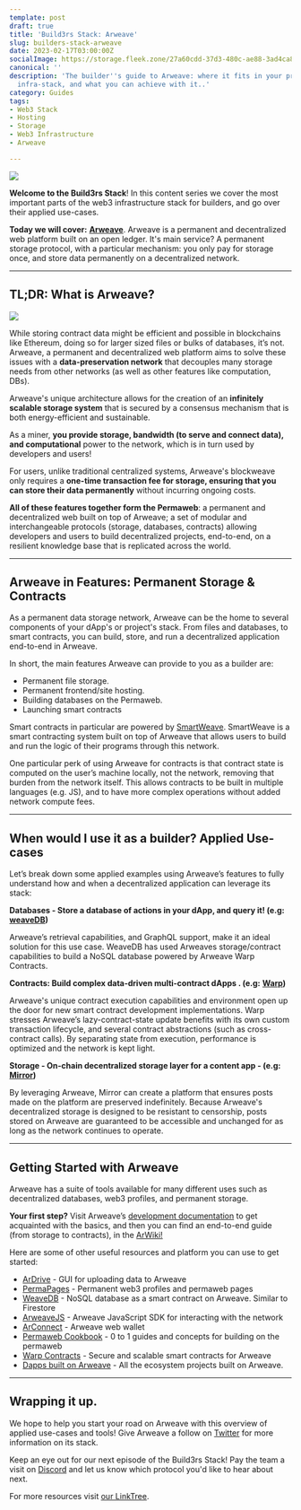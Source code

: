 ```yaml
---
template: post
draft: true
title: 'Build3rs Stack: Arweave'
slug: builders-stack-arweave
date: 2023-02-17T03:00:00Z
socialImage: https://storage.fleek.zone/27a60cdd-37d3-480c-ae88-3ad4ca886b13-bucket/imgs/arweave-builderstack.png
canonical: ''
description: 'The builder''s guide to Arweave: where it fits in your project''s Web3
  infra-stack, and what you can achieve with it..'
category: Guides
tags:
- Web3 Stack
- Hosting
- Storage
- Web3 Infrastructure
- Arweave

---
```

![](https://storage.fleek.zone/27a60cdd-37d3-480c-ae88-3ad4ca886b13-bucket/imgs/arweave-builderstack.png)

**Welcome to the Build3rs Stack**! In this content series we cover the most important parts of the web3 infrastructure stack for builders, and go over their applied use-cases.

**Today we will cover:** [**Arweave**](https://www.arweave.org/). Arweave is a permanent and decentralized web platform built on an open ledger. It's main service? A permanent storage protocol, with a particular mechanism: you only pay for storage once, and store data permanently on a decentralized network.

***

## TL;DR: What is Arweave?

![](https://storage.fleek.zone/27a60cdd-37d3-480c-ae88-3ad4ca886b13-bucket/imgs/arweave-main.png)

While storing contract data might be efficient and possible in blockchains like Ethereum, doing so for larger sized files or bulks of databases, it’s not. Arweave, a permanent and decentralized web platform aims to solve these issues with a **data-preservation network** that decouples many storage needs from other networks (as well as other features like computation, DBs).

Arweave's unique architecture allows for the creation of an **infinitely scalable storage system** that is secured by a consensus mechanism that is both energy-efficient and sustainable.

As a miner, **you provide storage, bandwidth (to serve and connect data), and computational** power to the network, which is in turn used by developers and users!

For users, unlike traditional centralized systems, Arweave's blockweave only requires a **one-time transaction fee for storage, ensuring that you can store their data permanently** without incurring ongoing costs.

**All of these features together form the Permaweb**: a permanent and decentralized web built on top of Arweave; a set of modular and interchangeable protocols (storage, databases, contracts) allowing developers and users to build decentralized projects, end-to-end, on a resilient knowledge base that is replicated across the world.

***

## Arweave in Features: Permanent Storage & Contracts

As a permanent data storage network, Arweave can be the home to several components of your dApp's or project's stack. From files and databases, to smart contracts, you can build, store, and run a decentralized application end-to-end in Arweave.

In short, the main features Arweave can provide to you as a builder are:

* Permanent file storage.
* Permanent frontend/site hosting.
* Building databases on the Permaweb.
* Launching smart contracts

Smart contracts in particular are powered by [SmartWeave](https://arwiki.wiki/#/en/smartweave). SmartWeave is a smart contracting system built on top of Arweave that allows users to build and run the logic of their programs through this network.

One particular perk of using Arweave for contracts is that contract state is computed on the user’s machine locally, not the network, removing that burden from the network itself. This allows contracts to be built in multiple languages (e.g. JS), and to have more complex operations without added network compute fees.

***

## When would I use it as a builder? Applied Use-cases

Let’s break down some applied examples using Arweave’s features to fully understand how and when a decentralized application can leverage its stack:

**Databases - Store a database of actions in your dApp, and query it! (e.g:** [**weaveDB**](https://weavedb.dev/)**)**

Arweave’s retrieval capabilities, and GraphQL support, make it an ideal solution for this use case. WeaveDB has used Arweaves storage/contract capabilities to build a NoSQL database powered by Arweave Warp Contracts.

**Contracts: Build complex data-driven multi-contract dApps . (e.g:** [**Warp**](https://warp.cc/)**)**

Arweave's unique contract execution capabilities and environment open up the door for new smart contract development implementations. Warp stresses Arweave’s lazy-contract-state update benefits with its own custom transaction lifecycle, and several contract abstractions (such as cross-contract calls). By separating state from execution, performance is optimized and the network is kept light.

**Storage - On-chain decentralized storage layer for a content app - (e.g:** [**Mirror**](https://mirror.xyz)**)**

By leveraging Arweave, Mirror can create a platform that ensures posts made on the platform are preserved indefinitely. Because Arweave's decentralized storage is designed to be resistant to censorship, posts stored on Arweave are guaranteed to be accessible and unchanged for as long as the network continues to operate.

***

## Getting Started with Arweave

Arweave has a suite of tools available for many different uses such as decentralized databases, web3 profiles, and permanent storage.

**Your first step?** Visit Arweave’s [development documentation](https://docs.arweave.org/developers) to get acquainted with the basics, and then you can find an end-to-end guide (from storage to contracts), in the [ArWiki!](https://arwiki.wiki/#/en/main)

Here are some of other useful resources and platform you can use to get started:

* [ArDrive](https://ardrive.io/) - GUI for uploading data to Arweave
* [PermaPages](https://permapages.arweave.dev) - Permanent web3 profiles and permaweb pages
* [WeaveDB](https://weavedb.dev) - NoSQL database as a smart contract on Arweave. Similar to Firestore
* [ArweaveJS](https://github.com/ArweaveTeam/arweave-js) - Arweave JavaScript SDK for interacting with the network
* [ArConnect](https://arconnect.io) - Arweave web wallet
* [Permaweb Cookbook](https://cookbook.arweave.dev) - 0 to 1 guides and concepts for building on the permaweb
* [Warp Contracts](https://warp.cc/) - Secure and scalable smart contracts for Arweave
* [Dapps built on Arweave](https://list.weavescan.com/) - All the ecosystem projects built on Arweave.

***

## Wrapping it up.

We hope to help you start your road on Arweave with this overview of applied use-cases and tools! Give Arweave a follow on [Twitter](https://twitter.com/ArweaveEco) for more information on its stack.

Keep an eye out for our next episode of the Build3rs Stack! Pay the team a visit on [Discord](https://discord.gg/fleekxyz) and let us know which protocol you'd like to hear about next.

For more resources visit [our LinkTree](https://linktr.ee/fleek).